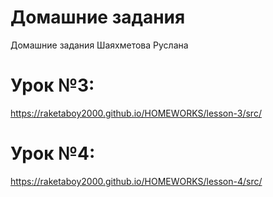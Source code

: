 # Домашние задания 

  Домашние задания Шаяхметова Руслана
  
  # Урок №3:
  https://raketaboy2000.github.io/HOMEWORKS/lesson-3/src/
  # Урок №4:
  https://raketaboy2000.github.io/HOMEWORKS/lesson-4/src/
